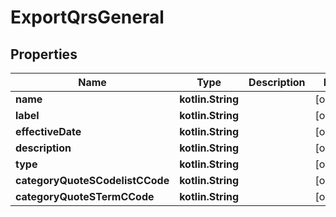 
# ExportQrsGeneral

## Properties
| Name | Type | Description | Notes |
| ------------ | ------------- | ------------- | ------------- |
| **name** | **kotlin.String** |  |  [optional] |
| **label** | **kotlin.String** |  |  [optional] |
| **effectiveDate** | **kotlin.String** |  |  [optional] |
| **description** | **kotlin.String** |  |  [optional] |
| **type** | **kotlin.String** |  |  [optional] |
| **categoryQuoteSCodelistCCode** | **kotlin.String** |  |  [optional] |
| **categoryQuoteSTermCCode** | **kotlin.String** |  |  [optional] |



